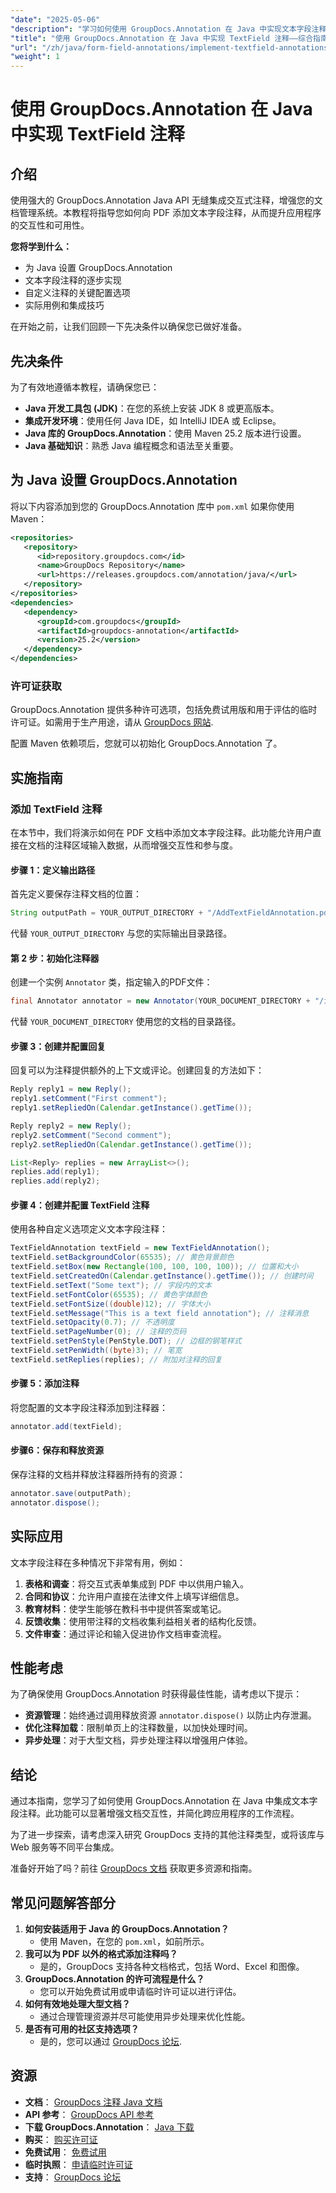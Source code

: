 ```yaml
---
"date": "2025-05-06"
"description": "学习如何使用 GroupDocs.Annotation 在 Java 中实现文本字段注释，以增强文档交互性。本指南提供全面的分步说明和实际应用，敬请关注。"
"title": "使用 GroupDocs.Annotation 在 Java 中实现 TextField 注释——综合指南"
"url": "/zh/java/form-field-annotations/implement-textfield-annotations-java-groupdocs/"
"weight": 1
---
```


# 使用 GroupDocs.Annotation 在 Java 中实现 TextField 注释

## 介绍

使用强大的 GroupDocs.Annotation Java API 无缝集成交互式注释，增强您的文档管理系统。本教程将指导您如何向 PDF 添加文本字段注释，从而提升应用程序的交互性和可用性。

**您将学到什么：**
- 为 Java 设置 GroupDocs.Annotation
- 文本字段注释的逐步实现
- 自定义注释的关键配置选项
- 实际用例和集成技巧

在开始之前，让我们回顾一下先决条件以确保您已做好准备。

## 先决条件

为了有效地遵循本教程，请确保您已：
- **Java 开发工具包 (JDK)**：在您的系统上安装 JDK 8 或更高版本。
- **集成开发环境**：使用任何 Java IDE，如 IntelliJ IDEA 或 Eclipse。
- **Java 库的 GroupDocs.Annotation**：使用 Maven 25.2 版本进行设置。
- **Java 基础知识**：熟悉 Java 编程概念和语法至关重要。

## 为 Java 设置 GroupDocs.Annotation

将以下内容添加到您的 GroupDocs.Annotation 库中 `pom.xml` 如果你使用 Maven：

```xml
<repositories>
   <repository>
      <id>repository.groupdocs.com</id>
      <name>GroupDocs Repository</name>
      <url>https://releases.groupdocs.com/annotation/java/</url>
   </repository>
</repositories>
<dependencies>
   <dependency>
      <groupId>com.groupdocs</groupId>
      <artifactId>groupdocs-annotation</artifactId>
      <version>25.2</version>
   </dependency>
</dependencies>
```

### 许可证获取

GroupDocs.Annotation 提供多种许可选项，包括免费试用版和用于评估的临时许可证。如需用于生产用途，请从 [GroupDocs 网站](https://purchase。groupdocs.com/buy).

配置 Maven 依赖项后，您就可以初始化 GroupDocs.Annotation 了。

## 实施指南

### 添加 TextField 注释

在本节中，我们将演示如何在 PDF 文档中添加文本字段注释。此功能允许用户直接在文档的注释区域输入数据，从而增强交互性和参与度。

#### 步骤 1：定义输出路径

首先定义要保存注释文档的位置：

```java
String outputPath = YOUR_OUTPUT_DIRECTORY + "/AddTextFieldAnnotation.pdf";
```
代替 `YOUR_OUTPUT_DIRECTORY` 与您的实际输出目录路径。

#### 第 2 步：初始化注释器

创建一个实例 `Annotator` 类，指定输入的PDF文件：

```java
final Annotator annotator = new Annotator(YOUR_DOCUMENT_DIRECTORY + "/input.pdf");
```
代替 `YOUR_DOCUMENT_DIRECTORY` 使用您的文档的目录路径。

#### 步骤 3：创建并配置回复

回复可以为注释提供额外的上下文或评论。创建回复的方法如下：

```java
Reply reply1 = new Reply();
reply1.setComment("First comment");
reply1.setRepliedOn(Calendar.getInstance().getTime());

Reply reply2 = new Reply();
reply2.setComment("Second comment");
reply2.setRepliedOn(Calendar.getInstance().getTime());

List<Reply> replies = new ArrayList<>();
replies.add(reply1);
replies.add(reply2);
```

#### 步骤 4：创建并配置 TextField 注释

使用各种自定义选项定义文本字段注释：

```java
TextFieldAnnotation textField = new TextFieldAnnotation();
textField.setBackgroundColor(65535); // 黄色背景颜色
textField.setBox(new Rectangle(100, 100, 100, 100)); // 位置和大小
textField.setCreatedOn(Calendar.getInstance().getTime()); // 创建时间
textField.setText("Some text"); // 字段内的文本
textField.setFontColor(65535); // 黄色字体颜色
textField.setFontSize((double)12); // 字体大小
textField.setMessage("This is a text field annotation"); // 注释消息
textField.setOpacity(0.7); // 不透明度
textField.setPageNumber(0); // 注释的页码
textField.setPenStyle(PenStyle.DOT); // 边框的钢笔样式
textField.setPenWidth((byte)3); // 笔宽
textField.setReplies(replies); // 附加对注释的回复
```

#### 步骤 5：添加注释

将您配置的文本字段注释添加到注释器：

```java
annotator.add(textField);
```

#### 步骤6：保存和释放资源

保存注释的文档并释放注释器所持有的资源：

```java
annotator.save(outputPath);
annotator.dispose();
```

## 实际应用

文本字段注释在多种情况下非常有用，例如：
1. **表格和调查**：将交互式表单集成到 PDF 中以供用户输入。
2. **合同和协议**：允许用户直接在法律文件上填写详细信息。
3. **教育材料**：使学生能够在教科书中提供答案或笔记。
4. **反馈收集**：使用带注释的文档收集利益相关者的结构化反馈。
5. **文件审查**：通过评论和输入促进协作文档审查流程。

## 性能考虑

为了确保使用 GroupDocs.Annotation 时获得最佳性能，请考虑以下提示：
- **资源管理**：始终通过调用释放资源 `annotator.dispose()` 以防止内存泄漏。
- **优化注释加载**：限制单页上的注释数量，以加快处理时间。
- **异步处理**：对于大型文档，异步处理注释以增强用户体验。

## 结论

通过本指南，您学习了如何使用 GroupDocs.Annotation 在 Java 中集成文本字段注释。此功能可以显著增强文档交互性，并简化跨应用程序的工作流程。

为了进一步探索，请考虑深入研究 GroupDocs 支持的其他注释类型，或将该库与 Web 服务等不同平台集成。

准备好开始了吗？前往 [GroupDocs 文档](https://docs.groupdocs.com/annotation/java/) 获取更多资源和指南。

## 常见问题解答部分

1. **如何安装适用于 Java 的 GroupDocs.Annotation？**
   - 使用 Maven，在您的 `pom.xml`，如前所示。
2. **我可以为 PDF 以外的格式添加注释吗？**
   - 是的，GroupDocs 支持各种文档格式，包括 Word、Excel 和图像。
3. **GroupDocs.Annotation 的许可流程是什么？**
   - 您可以开始免费试用或申请临时许可证以进行评估。
4. **如何有效地处理大型文档？**
   - 通过合理管理资源并尽可能使用异步处理来优化性能。
5. **是否有可用的社区支持选项？**
   - 是的，您可以通过 [GroupDocs 论坛](https://forum。groupdocs.com/c/annotation/).

## 资源
- **文档**： [GroupDocs 注释 Java 文档](https://docs.groupdocs.com/annotation/java/)
- **API 参考**： [GroupDocs API 参考](https://reference.groupdocs.com/annotation/java/)
- **下载 GroupDocs.Annotation**： [Java 下载](https://releases.groupdocs.com/annotation/java/)
- **购买**： [购买许可证](https://purchase.groupdocs.com/buy)
- **免费试用**： [免费试用](https://releases.groupdocs.com/annotation/java/)
- **临时执照**： [申请临时许可证](https://purchase.groupdocs.com/temporary-license/)
- **支持**： [GroupDocs 论坛](https://forum.groupdocs.com/c/annotation/)